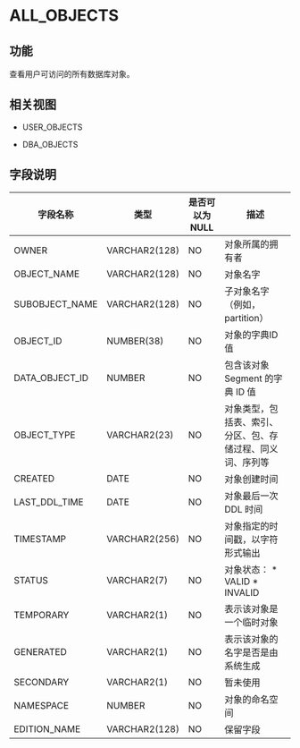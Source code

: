 ALL_OBJECTS 
================================



功能 
-----------

查看用户可访问的所有数据库对象。

相关视图 
-------------

* USER_OBJECTS

  

* DBA_OBJECTS

  




字段说明 
-------------



|    **字段名称**    |    **类型**     | **是否可以为 NULL** |                                                             **描述**                                                              |
|----------------|---------------|----------------|---------------------------------------------------------------------------------------------------------------------------------|
| OWNER          | VARCHAR2(128) | NO             | 对象所属的拥有者                                                                                                                        |
| OBJECT_NAME    | VARCHAR2(128) | NO             | 对象名字                                                                                                                            |
| SUBOBJECT_NAME | VARCHAR2(128) | NO             | 子对象名字（例如，partition）                                                                                                             |
| OBJECT_ID      | NUMBER(38)    | NO             | 对象的字典ID值                                                                                                                        |
| DATA_OBJECT_ID | NUMBER        | NO             | 包含该对象 Segment 的字典 ID 值                                                                                                          |
| OBJECT_TYPE    | VARCHAR2(23)  | NO             | 对象类型，包括表、索引、分区、包、存储过程、同义词、序列等                                                                                                   |
| CREATED        | DATE          | NO             | 对象创建时间                                                                                                                          |
| LAST_DDL_TIME  | DATE          | NO             | 对象最后一次 DDL 时间                                                                                                                   |
| TIMESTAMP      | VARCHAR2(256) | NO             | 对象指定的时间戳，以字符形式输出                                                                                                                |
| STATUS         | VARCHAR2(7)   | NO             | 对象状态： * VALID   * INVALID    |
| TEMPORARY      | VARCHAR2(1)   | NO             | 表示该对象是一个临时对象                                                                                                                    |
| GENERATED      | VARCHAR2(1)   | NO             | 表示该对象的名字是否是由系统生成                                                                                                                |
| SECONDARY      | VARCHAR2(1)   | NO             | 暂未使用                                                                                                                            |
| NAMESPACE      | NUMBER        | NO             | 对象的命名空间                                                                                                                         |
| EDITION_NAME   | VARCHAR2(128) | NO             | 保留字段                                                                                                                            |






